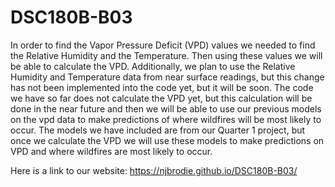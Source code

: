 # DSC180B-B03
In order to find the Vapor Pressure Deficit (VPD) values we needed to find the Relative Humidity and the Temperature. Then using these values we will be able to calculate the VPD. Additionally, we plan to use the Relative Humidity and Temperature data from near surface readings, but this change has not been implemented into the code yet, but it will be soon. The code we have so far does not calculate the VPD yet, but this calculation will be done in the near future and then we will be able to use our previous models on the vpd data to make predictions of where wildfires will be most likely to occur. The models we have included are from our Quarter 1 project, but once we calculate the VPD we will use these models to make predictions on VPD and where wildfires are most likely to occur.

Here is a link to our website: https://njbrodie.github.io/DSC180B-B03/
